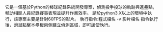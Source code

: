 它是一個基於Python的棒球紀錄系統開發專案，偵測投手投球的軌跡與進壘點，輔助相關人員紀錄賽事表現並提升作業效率。
請於python3.X以上的環境中執行，該專案主要是針對60FPS的影片。
執行指令:程式檔名 -v 影片檔名
指令執行後，滑鼠點擊本壘板兩側建立偵測區域，即可該使執行。
